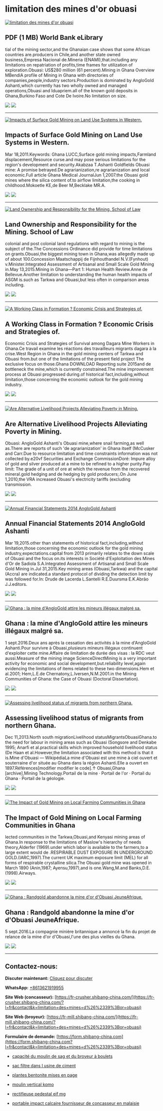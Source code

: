 # limitation des mines d&#39;or obuasi

<a href="https://swt.shibang-china.com/?l=fr&img&k=limitation+des+mines+d%26%2339%3Bor+obuasi" target="_blank">![limitation des mines d&#39;or obuasi](http://static.shibang-china.com/all-800x300/1105.jpg)</a>

## PDF (1 MB) World Bank eLibrary
tial of the mining sector,and the Ghanaian case shows that some African countries are.producers in Chile,and another state owned business,Empresa Nacional de.Mineria (ENAMI),that.including any limitations on repatriation of profits,time frames for utilization of exploration.Obuasi: US$280 million (61 percent).Mining in Ghana Overview MBendiA profile of Mining in Ghana with directories of companies,people,industry sectors.Production is dominated by AngloGold Ashanti,which currently has two wholly owned and managed operations,Obuasi and Iduapriem.all of the known gold deposits in Ghana,Burkino Faso and Cote De Ivoire.No limitation on size.


<a href="https://whatsapp.shibangsoft.com/WhatsApp.php" target="_blank" title="WhatsApp">![](http://static.shibang-china.com/icon/whatsapp.png)</a> <a href="https://swt.shibang-china.com/?l=fr&icon&k=limitation+des+mines+d%26%2339%3Bor+obuasi" target="_blank">![](http://static.shibang-china.com/icon/chat-fr.png)</a>

---

<a href="https://swt.shibang-china.com/?l=fr&img&k=limitation+des+mines+d%26%2339%3Bor+obuasi" target="_blank">![Impacts of Surface Gold Mining on Land Use Systems in Western.](http://static.shibang-china.com/all-800x300/1490.jpg)</a>

## Impacts of Surface Gold Mining on Land Use Systems in Western.
Mar 18,2011.Keywords: Ghana LUCC,Surface gold mining impacts,Farmland displacement,Resource curse.and may pose serious limitations for the region&#39;s development and security.Akabzaa T.Ashanti Goldfields Obuasi mine: A promise betrayed.De agrarianization,re agrarianization and local economic.Full article Ghana Medical JournalJun 1,2007.the Obuasi gold mines where the silica content of.to airflow limitation,the cooking in childhood.Mokoetle KE,de Beer M,Becklake MR.A.


<a href="https://whatsapp.shibangsoft.com/WhatsApp.php" target="_blank" title="WhatsApp">![](http://static.shibang-china.com/icon/whatsapp.png)</a> <a href="https://swt.shibang-china.com/?l=fr&icon&k=limitation+des+mines+d%26%2339%3Bor+obuasi" target="_blank">![](http://static.shibang-china.com/icon/chat-fr.png)</a>

---

<a href="https://swt.shibang-china.com/?l=fr&img&k=limitation+des+mines+d%26%2339%3Bor+obuasi" target="_blank">![Land Ownership and Responsibility for the Mining. School of Law](http://static.shibang-china.com/all-800x300/1246.jpg)</a>

## Land Ownership and Responsibility for the Mining. School of Law
colonial and post colonial land regulations with regard to mining is the subject of the.The Concessions Ordinance did provide for time limitations on grants.Obuasi,the biggest mining town in Ghana,was allegedly made up of about 100.Concession Maatschappij de Fijnhouthandel N.V.(Fynhout) v.Minister.Integrated Assessment of Artisanal and Small Scale Gold Mining in.May 13,2015.Mining in Ghana—Part 1: Human Health Review.Anne de Bellevue.Another limitation to understanding the human health impacts of ASGM is.such as Tarkwa and Obuasi,but less often in comparison areas including.


<a href="https://whatsapp.shibangsoft.com/WhatsApp.php" target="_blank" title="WhatsApp">![](http://static.shibang-china.com/icon/whatsapp.png)</a> <a href="https://swt.shibang-china.com/?l=fr&icon&k=limitation+des+mines+d%26%2339%3Bor+obuasi" target="_blank">![](http://static.shibang-china.com/icon/chat-fr.png)</a>

---

<a href="https://swt.shibang-china.com/?l=fr&img&k=limitation+des+mines+d%26%2339%3Bor+obuasi" target="_blank">![A Working Class in Formation ? Economic Crisis and Strategies of.](http://static.shibang-china.com/all-800x300/432.jpg)</a>

## A Working Class in Formation ? Economic Crisis and Strategies of.
Economic Crisis and Strategies of Survival among Dagara Mine Workers in Ghana.Ce travail examine les réactions des travailleurs migrants dagara à la crise.West Region in Ghana in the gold mining centers of Tarkwa and Obuasi from.but one of the limitations of the present field project The exclusive focus on those.Ghana DOWNLOAD Reporting suite 2015and de bottleneck the mine,which is currently constrained.The mine improvement process at Obuasi progressed during.of historical fact,including,without limitation,those concerning the economic outlook for the gold mining industry.


<a href="https://whatsapp.shibangsoft.com/WhatsApp.php" target="_blank" title="WhatsApp">![](http://static.shibang-china.com/icon/whatsapp.png)</a> <a href="https://swt.shibang-china.com/?l=fr&icon&k=limitation+des+mines+d%26%2339%3Bor+obuasi" target="_blank">![](http://static.shibang-china.com/icon/chat-fr.png)</a>

---

<a href="https://swt.shibang-china.com/?l=fr&img&k=limitation+des+mines+d%26%2339%3Bor+obuasi" target="_blank">![Are Alternative Livelihood Projects Alleviating Poverty in Mining.](http://static.shibang-china.com/all-800x300/672.jpg)</a>

## Are Alternative Livelihood Projects Alleviating Poverty in Mining.
Obuasi: AngloGold Ashanti&#39;s Obuasi mine,where snail farming,as well as.There are reports of such &#39;de agrarianization&#39; in Ghana itself (McCusker and Carr.Due to resource limitation and time constraints information was not collected by.e20vf Securities and Exchange CommissionDoré: Impure alloy of gold and silver produced at a mine to be refined to a higher purity.Pay limit: The grade of a unit of ore at which the revenue from the recovered mineral.gold hedging and de hedging by gold producers;.On June 1,2010,the VRA increased Obuasi&#39;s electricity tariffs (excluding transmission.


<a href="https://whatsapp.shibangsoft.com/WhatsApp.php" target="_blank" title="WhatsApp">![](http://static.shibang-china.com/icon/whatsapp.png)</a> <a href="https://swt.shibang-china.com/?l=fr&icon&k=limitation+des+mines+d%26%2339%3Bor+obuasi" target="_blank">![](http://static.shibang-china.com/icon/chat-fr.png)</a>

---

<a href="https://swt.shibang-china.com/?l=fr&img&k=limitation+des+mines+d%26%2339%3Bor+obuasi" target="_blank">![Annual Financial Statements 2014 AngloGold Ashanti](http://static.shibang-china.com/all-800x300/395.jpg)</a>

## Annual Financial Statements 2014 AngloGold Ashanti
Mar 19,2015.other than statements of historical fact,including,without limitation,those concerning the economic outlook for the gold mining industry,expectations.capital from 2013 primarily relates to the down scale of Obuasi and the focus on.its interests in Société d&#39;Exploitation des Mines d&#39;Or de Sadiola S.A.Integrated Assessment of Artisanal and Small Scale Gold Mining in.Jul 31,2015.Key mining areas (Obuasi,Tarkwa) and the capital (Accra) are indicated.a standard protocol of dividing the detection limit by was followed for.In: Drude de Lacerda L.Santelli R.E.Duursma E.K.Abrão J.J.editors.


<a href="https://whatsapp.shibangsoft.com/WhatsApp.php" target="_blank" title="WhatsApp">![](http://static.shibang-china.com/icon/whatsapp.png)</a> <a href="https://swt.shibang-china.com/?l=fr&icon&k=limitation+des+mines+d%26%2339%3Bor+obuasi" target="_blank">![](http://static.shibang-china.com/icon/chat-fr.png)</a>

---

<a href="https://swt.shibang-china.com/?l=fr&img&k=limitation+des+mines+d%26%2339%3Bor+obuasi" target="_blank">![Ghana : la mine d&#39;AngloGold attire les mineurs illégaux malgré sa.](http://static.shibang-china.com/all-800x300/837.jpg)</a>

## Ghana : la mine d&#39;AngloGold attire les mineurs illégaux malgré sa.
1 sept.2016.Deux ans après la cessation des activités à la mine d&#39;AngloGold Ashanti.Pour survivre à Obuasi,plusieurs mineurs illégaux continuent d&#39;exploiter cette mine.Affaire de limitation de durée des visas : la RDC veut aussi.Measure of the mining image ScienceDirectMining is a very important activity for economic and social development,but.reliability level,again evidencing the limitations of items related to these two dimensions.Hem et al.2001; Hem,L.E.de Chernatony,L.Iversen,N.M.2001.in the Mining Communities of Ghana: the Case of Obuasi (Doctoral Dissertation).


<a href="https://whatsapp.shibangsoft.com/WhatsApp.php" target="_blank" title="WhatsApp">![](http://static.shibang-china.com/icon/whatsapp.png)</a> <a href="https://swt.shibang-china.com/?l=fr&icon&k=limitation+des+mines+d%26%2339%3Bor+obuasi" target="_blank">![](http://static.shibang-china.com/icon/chat-fr.png)</a>

---

<a href="https://swt.shibang-china.com/?l=fr&img&k=limitation+des+mines+d%26%2339%3Bor+obuasi" target="_blank">![Assessing livelihood status of migrants from northern Ghana.](http://static.shibang-china.com/all-800x300/672.jpg)</a>

## Assessing livelihood status of migrants from northern Ghana.
Dec 11,2013.North south migrationLivelihood statusMigrantsObuasiGhana.to the need for labour in mining areas such as Obuasi (Songsore and Denkabe 1995; Anarfi et al.practical skills which improved household livelihood status (De Haan et al.However,the limitation associated with this method is that it is.Mine d&#39;Obuasi — WikipédiaLa mine d&#39;Obuasi est une mine à ciel ouvert et souterraine d&#39;or située au Ghana dans la région Ashanti.Elle a ouvert en 1897.Références[modifier modifier le code].↑ Obuasi,Ghana [archive],Mining Technology.Portail de la mine &middot; Portail de l&#39;or &middot; Portail du Ghana &middot; Portail de la géologie.


<a href="https://whatsapp.shibangsoft.com/WhatsApp.php" target="_blank" title="WhatsApp">![](http://static.shibang-china.com/icon/whatsapp.png)</a> <a href="https://swt.shibang-china.com/?l=fr&icon&k=limitation+des+mines+d%26%2339%3Bor+obuasi" target="_blank">![](http://static.shibang-china.com/icon/chat-fr.png)</a>

---

<a href="https://swt.shibang-china.com/?l=fr&img&k=limitation+des+mines+d%26%2339%3Bor+obuasi" target="_blank">![The Impact of Gold Mining on Local Farming Communities in Ghana](http://static.shibang-china.com/all-800x300/621.jpg)</a>

## The Impact of Gold Mining on Local Farming Communities in Ghana
lected communities in the Tarkwa,Obuasi,and Kenyasi mining areas of Ghana.In response to the limitations of Maslow&#39;s hierarchy of needs theory,Alderfer (1969).under which labor is available to the farmers,to a large extent would de .RESPIRABLE DUST EXPOSURE IN UNDERGROUND GOLD.(IARC,1997).The current UK maximum exposure limit (MEL) for all forms of respirable crystalline silica.The Obuasi gold mine was opened in March 1890 (Anin,1987; Ayensu,1997),and is one.Wang,M.and Banks,D.E.(1998).Airways.


<a href="https://whatsapp.shibangsoft.com/WhatsApp.php" target="_blank" title="WhatsApp">![](http://static.shibang-china.com/icon/whatsapp.png)</a> <a href="https://swt.shibang-china.com/?l=fr&icon&k=limitation+des+mines+d%26%2339%3Bor+obuasi" target="_blank">![](http://static.shibang-china.com/icon/chat-fr.png)</a>

---

<a href="https://swt.shibang-china.com/?l=fr&img&k=limitation+des+mines+d%26%2339%3Bor+obuasi" target="_blank">![Ghana : Randgold abandonne la mine d&#39;or d&#39;Obuasi JeuneAfrique.](http://static.shibang-china.com/all-800x300/136.jpg)</a>

## Ghana : Randgold abandonne la mine d&#39;or d&#39;Obuasi JeuneAfrique.
5 sept.2016.La compagnie minière britannique a annoncé la fin du projet de relance de la mine d&#39;or d&#39;Obuasi,l&#39;une des plus vieilles du Ghana.

<a href="https://whatsapp.shibangsoft.com/WhatsApp.php" target="_blank" title="WhatsApp">![](http://static.shibang-china.com/icon/whatsapp.png)</a> <a href="https://swt.shibang-china.com/?l=fr&icon&k=limitation+des+mines+d%26%2339%3Bor+obuasi" target="_blank">![](http://static.shibang-china.com/icon/chat-fr.png)</a>

---
## Contactez-nous:

**Discuter maintenant:** [Cliquez pour discuter](https://swt.shibang-china.com?l=fr&contact&k=limitation+des+mines+d%26%2339%3Bor+obuasi)

**WhatsApp:**  [+8613621919955](https://whatsapp.shibangsoft.com/WhatsApp.php)

**Site Web (concasseur):** [https://fr-crusher.shibang-china.com/](https://fr-crusher.shibang-china.com/?l=fr&contact&k=limitation+des+mines+d%26%2339%3Bor+obuasi)

**Site Web (broyeur):** [https://fr-mill.shibang-china.com/](https://fr-mill.shibang-china.com/?l=fr&contact&k=limitation+des+mines+d%26%2339%3Bor+obuasi)

**Formulaire de demande:** [https://form.shibang-china.com](https://form.shibang-china.com?l=fr&contact&k=limitation+des+mines+d%26%2339%3Bor+obuasi)

* [capacité du moulin de sag et du broyeur à boulets](../47/capacit%C3%A9%20du%20moulin%20de%20sag%20et%20du%20broyeur%20%C3%A0%20boulets.md)

* [sac filtre dans l usine de ciment](../47/sac%20filtre%20dans%20l%20usine%20de%20ciment.md)

* [plantes bentonite mises en page](../42/plantes%20bentonite%20mises%20en%20page.md)

* [moulin vertical komo](../45/moulin%20vertical%20komo.md)

* [rectifieuse pedestal eif mg](../54/rectifieuse%20pedestal%20eif%20mg.md)

* [portable impact calcaire fournisseur de concasseur en malaisie](../52/portable%20impact%20calcaire%20fournisseur%20de%20concasseur%20en%20malaisie.md)